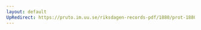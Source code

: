 ```yaml
---
layout: default
UpRedirect: https://pruto.im.uu.se/riksdagen-records-pdf/1880/prot-1880--ak--024/prot-1880--ak--024_022.pdf
---
```

